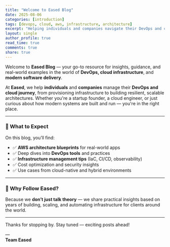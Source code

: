 ```yaml
---
title: "Welcome to Eased Blog"
date: 2025-08-06
categories: [introduction]
tags: [devops, cloud, aws, infrastructure, architecture]
excerpt: "Helping individuals and companies navigate their DevOps and cloud journey — stay tuned for real-world use cases, best practices, and cloud architecture insights."
layout: single
author_profile: true
read_time: true
comments: true
share: true
---
```


Welcome to **Eased Blog** — your go-to resource for insights, guidance, and real-world examples in the world of **DevOps, cloud infrastructure**, and **modern software delivery**.

At **Eased**, we help **individuals** and **companies** manage their **DevOps and cloud journey**, from provisioning infrastructure to building resilient, scalable architectures. Whether you're a startup founder, a cloud engineer, or just curious about how modern systems are built and run — you're in the right place.

---

### 🚀 What to Expect

On this blog, you’ll find:
- ✅ **AWS architecture blueprints** for real-world apps
- ✅ Deep dives into **DevOps tools** and practices
- ✅ **Infrastructure management tips** (IaC, CI/CD, observability)
- ✅ Cost optimization and security insights
- ✅ Use cases from cloud-native and hybrid environments

---

### 🎯 Why Follow Eased?

Because we **don’t just talk theory** — we share practical insights based on years of building, scaling, and automating infrastructure for clients around the world.

---

Thanks for stopping by. Stay tuned — exciting posts ahead!

—  
**Team Eased**
